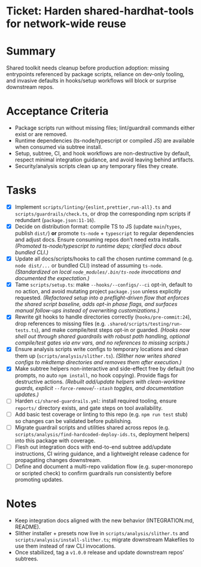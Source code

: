 # Ticket: Harden shared-hardhat-tools for network-wide reuse
# Summary
Shared toolkit needs cleanup before production adoption: missing entrypoints referenced by package scripts, reliance on dev-only tooling, and invasive defaults in hooks/setup workflows will block or surprise downstream repos.

# Acceptance Criteria
- Package scripts run without missing files; lint/guardrail commands either exist or are removed.
- Runtime dependencies (ts-node/typescript or compiled JS) are available when consumed via subtree install.
- Setup, subtree, CI, and hook workflows are non-destructive by default, respect minimal integration guidance, and avoid leaving behind artifacts.
- Security/analysis scripts clean up any temporary files they create.

# Tasks
- [x] Implement `scripts/linting/{eslint,prettier,run-all}.ts` and `scripts/guardrails/check.ts`, or drop the corresponding npm scripts if redundant (`package.json:11-16`).
- [x] Decide on distribution format: compile TS to JS (update `main`/`types`, publish `dist/`) **or** promote `ts-node` + `typescript` to regular dependencies and adjust docs. Ensure consuming repos don’t need extra installs. *(Promoted ts-node/typescript to runtime deps; clarified docs about bundled CLI.)*
- [x] Update all docs/scripts/hooks to call the chosen runtime command (e.g. `node dist/...` or bundled CLI) instead of assuming `ts-node`. *(Standardized on local `node_modules/.bin/ts-node` invocations and documented the expectation.)*
- [x] Tame `scripts/setup.ts`: make `--hooks/--configs/--ci` opt-in, default to no action, and avoid mutating project `package.json` unless explicitly requested. *(Refactored setup into a preflight-driven flow that enforces the shared script baseline, adds opt-in phase flags, and surfaces manual follow-ups instead of overwriting customizations.)*
- [x] Rewrite git hooks to handle directories correctly (`hooks/pre-commit:24`), drop references to missing files (e.g. `.shared/scripts/testing/run-tests.ts`), and make compile/test steps opt-in or guarded. *(Hooks now shell out through shared guardrails with robust path handling, optional compile/test gates via env vars, and no references to missing scripts.)*
- [x] Ensure analysis scripts write configs to temporary locations and clean them up (`scripts/analysis/slither.ts`). *(Slither now writes shared configs to mkdtemp directories and removes them after execution.)*
- [x] Make subtree helpers non-interactive and side-effect free by default (no prompts, no auto `npm install`, no hook copying). Provide flags for destructive actions. *(Rebuilt add/update helpers with clean-worktree guards, explicit `--force-remove`/`--stash` toggles, and documentation updates.)*
- [ ] Harden `ci/shared-guardrails.yml`: install required tooling, ensure `reports/` directory exists, and gate steps on tool availability.
- [ ] Add basic test coverage or linting to this repo (e.g. `npm run test` stub) so changes can be validated before publishing.
- [ ] Migrate guardrail scripts and utilities shared across repos (e.g. `scripts/analysis/find-hardcoded-deploy-ids.ts`, deployment helpers) into this package with coverage.
- [ ] Flesh out integration docs with end-to-end subtree add/update instructions, CI wiring guidance, and a lightweight release cadence for propagating changes downstream.
- [ ] Define and document a multi-repo validation flow (e.g. super-monorepo or scripted check) to confirm guardrails run consistently before promoting updates.

# Notes
- Keep integration docs aligned with the new behavior (INTEGRATION.md, README).
- Slither installer + presets now live in `scripts/analysis/slither.ts` and `scripts/analysis/install-slither.ts`; migrate downstream Makefiles to use them instead of raw CLI invocations.
- Once stabilized, tag a `v1.0.0` release and update downstream repos’ subtrees.

